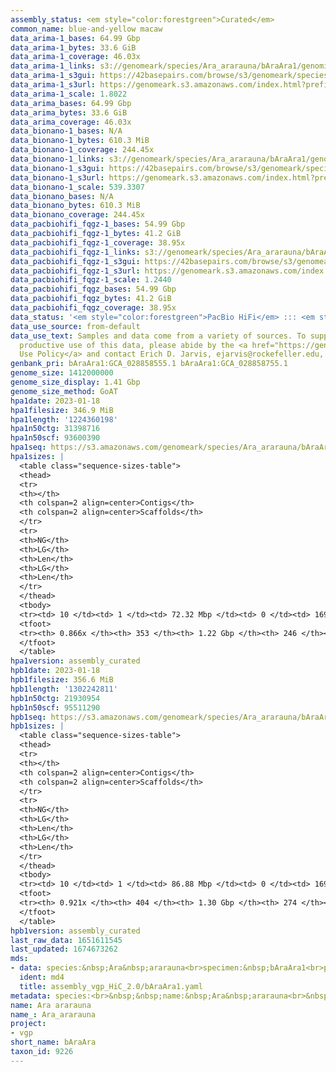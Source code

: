```yaml
---
assembly_status: <em style="color:forestgreen">Curated</em>
common_name: blue-and-yellow macaw
data_arima-1_bases: 64.99 Gbp
data_arima-1_bytes: 33.6 GiB
data_arima-1_coverage: 46.03x
data_arima-1_links: s3://genomeark/species/Ara_ararauna/bAraAra1/genomic_data/arima/<br>
data_arima-1_s3gui: https://42basepairs.com/browse/s3/genomeark/species/Ara_ararauna/bAraAra1/genomic_data/arima/
data_arima-1_s3url: https://genomeark.s3.amazonaws.com/index.html?prefix=species/Ara_ararauna/bAraAra1/genomic_data/arima/
data_arima-1_scale: 1.8022
data_arima_bases: 64.99 Gbp
data_arima_bytes: 33.6 GiB
data_arima_coverage: 46.03x
data_bionano-1_bases: N/A
data_bionano-1_bytes: 610.3 MiB
data_bionano-1_coverage: 244.45x
data_bionano-1_links: s3://genomeark/species/Ara_ararauna/bAraAra1/genomic_data/bionano/<br>
data_bionano-1_s3gui: https://42basepairs.com/browse/s3/genomeark/species/Ara_ararauna/bAraAra1/genomic_data/bionano/
data_bionano-1_s3url: https://genomeark.s3.amazonaws.com/index.html?prefix=species/Ara_ararauna/bAraAra1/genomic_data/bionano/
data_bionano-1_scale: 539.3307
data_bionano_bases: N/A
data_bionano_bytes: 610.3 MiB
data_bionano_coverage: 244.45x
data_pacbiohifi_fqgz-1_bases: 54.99 Gbp
data_pacbiohifi_fqgz-1_bytes: 41.2 GiB
data_pacbiohifi_fqgz-1_coverage: 38.95x
data_pacbiohifi_fqgz-1_links: s3://genomeark/species/Ara_ararauna/bAraAra1/genomic_data/pacbio_hifi/<br>
data_pacbiohifi_fqgz-1_s3gui: https://42basepairs.com/browse/s3/genomeark/species/Ara_ararauna/bAraAra1/genomic_data/pacbio_hifi/
data_pacbiohifi_fqgz-1_s3url: https://genomeark.s3.amazonaws.com/index.html?prefix=species/Ara_ararauna/bAraAra1/genomic_data/pacbio_hifi/
data_pacbiohifi_fqgz-1_scale: 1.2440
data_pacbiohifi_fqgz_bases: 54.99 Gbp
data_pacbiohifi_fqgz_bytes: 41.2 GiB
data_pacbiohifi_fqgz_coverage: 38.95x
data_status: '<em style="color:forestgreen">PacBio HiFi</em> ::: <em style="color:forestgreen">Arima</em>'
data_use_source: from-default
data_use_text: Samples and data come from a variety of sources. To support fair and
  productive use of this data, please abide by the <a href="https://genome10k.soe.ucsc.edu/data-use-policies/">Data
  Use Policy</a> and contact Erich D. Jarvis, ejarvis@rockefeller.edu, with any questions.
genbank_pri: bAraAra1:GCA_028858555.1 bAraAra1:GCA_028858755.1
genome_size: 1412000000
genome_size_display: 1.41 Gbp
genome_size_method: GoAT
hpa1date: 2023-01-18
hpa1filesize: 346.9 MiB
hpa1length: '1224360198'
hpa1n50ctg: 31398716
hpa1n50scf: 93600390
hpa1seq: https://s3.amazonaws.com/genomeark/species/Ara_ararauna/bAraAra1/assembly_curated/bAraAra1.hap1.cur.20230118.fasta.gz
hpa1sizes: |
  <table class="sequence-sizes-table">
  <thead>
  <tr>
  <th></th>
  <th colspan=2 align=center>Contigs</th>
  <th colspan=2 align=center>Scaffolds</th>
  </tr>
  <tr>
  <th>NG</th>
  <th>LG</th>
  <th>Len</th>
  <th>LG</th>
  <th>Len</th>
  </tr>
  </thead>
  <tbody>
  <tr><td> 10 </td><td> 1 </td><td> 72.32 Mbp </td><td> 0 </td><td> 169.34 Mbp </td></tr><tr><td> 20 </td><td> 3 </td><td> 68.24 Mbp </td><td> 1 </td><td> 164.30 Mbp </td></tr><tr><td> 30 </td><td> 5 </td><td> 61.80 Mbp </td><td> 2 </td><td> 134.34 Mbp </td></tr><tr><td> 40 </td><td> 8 </td><td> 42.47 Mbp </td><td> 3 </td><td> 126.90 Mbp </td></tr><tr style="background-color:#cccccc;"><td> 50 </td><td> 12 </td><td style="background-color:#88ff88;"> 31.40 Mbp </td><td> 5 </td><td style="background-color:#88ff88;"> 93.60 Mbp </td></tr><tr><td> 60 </td><td> 17 </td><td> 21.31 Mbp </td><td> 6 </td><td> 91.21 Mbp </td></tr><tr><td> 70 </td><td> 26 </td><td> 13.17 Mbp </td><td> 8 </td><td> 44.21 Mbp </td></tr><tr><td> 80 </td><td> 42 </td><td> 4.59 Mbp </td><td> 15 </td><td> 10.79 Mbp </td></tr><tr><td> 90 </td><td> 0 </td><td>  </td><td> 0 </td><td>  </td></tr><tr><td> 100 </td><td> 0 </td><td>  </td><td> 0 </td><td>  </td></tr></tbody>
  <tfoot>
  <tr><th> 0.866x </th><th> 353 </th><th> 1.22 Gbp </th><th> 246 </th><th> 1.22 Gbp </th></tr>
  </tfoot>
  </table>
hpa1version: assembly_curated
hpb1date: 2023-01-18
hpb1filesize: 356.6 MiB
hpb1length: '1302242811'
hpb1n50ctg: 21930954
hpb1n50scf: 95511290
hpb1seq: https://s3.amazonaws.com/genomeark/species/Ara_ararauna/bAraAra1/assembly_curated/bAraAra1.hap2.cur.20230118.fasta.gz
hpb1sizes: |
  <table class="sequence-sizes-table">
  <thead>
  <tr>
  <th></th>
  <th colspan=2 align=center>Contigs</th>
  <th colspan=2 align=center>Scaffolds</th>
  </tr>
  <tr>
  <th>NG</th>
  <th>LG</th>
  <th>Len</th>
  <th>LG</th>
  <th>Len</th>
  </tr>
  </thead>
  <tbody>
  <tr><td> 10 </td><td> 1 </td><td> 86.88 Mbp </td><td> 0 </td><td> 169.78 Mbp </td></tr><tr><td> 20 </td><td> 3 </td><td> 83.00 Mbp </td><td> 1 </td><td> 164.48 Mbp </td></tr><tr><td> 30 </td><td> 5 </td><td> 64.21 Mbp </td><td> 2 </td><td> 134.14 Mbp </td></tr><tr><td> 40 </td><td> 8 </td><td> 34.92 Mbp </td><td> 3 </td><td> 127.37 Mbp </td></tr><tr style="background-color:#cccccc;"><td> 50 </td><td> 13 </td><td style="background-color:#88ff88;"> 21.93 Mbp </td><td> 5 </td><td style="background-color:#88ff88;"> 95.51 Mbp </td></tr><tr><td> 60 </td><td> 21 </td><td> 14.65 Mbp </td><td> 6 </td><td> 89.27 Mbp </td></tr><tr><td> 70 </td><td> 32 </td><td> 10.43 Mbp </td><td> 8 </td><td> 44.71 Mbp </td></tr><tr><td> 80 </td><td> 49 </td><td> 5.16 Mbp </td><td> 15 </td><td> 13.85 Mbp </td></tr><tr><td> 90 </td><td> 132 </td><td> 0.59 Mbp </td><td> 66 </td><td> 0.81 Mbp </td></tr><tr><td> 100 </td><td> 0 </td><td>  </td><td> 0 </td><td>  </td></tr></tbody>
  <tfoot>
  <tr><th> 0.921x </th><th> 404 </th><th> 1.30 Gbp </th><th> 274 </th><th> 1.30 Gbp </th></tr>
  </tfoot>
  </table>
hpb1version: assembly_curated
last_raw_data: 1651611545
last_updated: 1674673262
mds:
- data: species:&nbsp;Ara&nbsp;ararauna<br>specimen:&nbsp;bAraAra1<br>projects:<br>&nbsp;&nbsp;-&nbsp;vgp<br>hap1:&nbsp;s3://genomeark/species/Ara_ararauna/bAraAra1/assembly_vgp_HiC_2.0/bAraAra1.HiC.hap1.20220601.fasta.gz<br>hap2:&nbsp;s3://genomeark/species/Ara_ararauna/bAraAra1/assembly_vgp_HiC_2.0/bAraAra1.HiC.hap2.20220601.fasta.gz<br>hap1_hic_bam:&nbsp;s3://genomeark/species/Ara_ararauna/bAraAra1/assembly_vgp_HiC_2.0/evaluation/hap1/pretext/bAraAra1_hap1__s2.bam<br>hap2_hic_bam:&nbsp;s3://genomeark/species/Ara_ararauna/bAraAra1/assembly_vgp_HiC_2.0/evaluation/hap2/pretext/bAraAra1_hap2__s2.bam<br>hap1_pretext:&nbsp;s3://genomeark/species/Ara_ararauna/bAraAra1/assembly_vgp_HiC_2.0/evaluation/hap1/pretext/bAraAra1_hap1__s2_heatmap.pretext<br>hap2_pretext:&nbsp;s3://genomeark/species/Ara_ararauna/bAraAra1/assembly_vgp_HiC_2.0/evaluation/hap2/pretext/bAraAra1_hap2__s2_heatmap.pretext<br>kmer_spectra_img:&nbsp;s3://genomeark/species/Ara_ararauna/bAraAra1/assembly_vgp_HiC_2.0/evaluation/merqury/bAraAra1_png/<br>pipeline:<br>&nbsp;&nbsp;-&nbsp;hifiasm&nbsp;(0.16.1+galaxy2)<br>&nbsp;&nbsp;-&nbsp;solve&nbsp;(3.7)<br>&nbsp;&nbsp;-&nbsp;salsa&nbsp;(2.3+galaxy2)<br><br>
  ident: md4
  title: assembly_vgp_HiC_2.0/bAraAra1.yaml
metadata: species:<br>&nbsp;&nbsp;name:&nbsp;Ara&nbsp;ararauna<br>&nbsp;&nbsp;individuals:<br>&nbsp;&nbsp;-&nbsp;short_name:&nbsp;bAraAra1<br>&nbsp;&nbsp;short_name:&nbsp;bAraAra<br>&nbsp;&nbsp;taxon_id:&nbsp;9226<br>&nbsp;&nbsp;common_name:&nbsp;blue-and-yellow&nbsp;macaw<br>&nbsp;&nbsp;genome_size:&nbsp;1412000000<br>&nbsp;&nbsp;genome_size_method:&nbsp;GoAT<br>&nbsp;&nbsp;order:<br>&nbsp;&nbsp;&nbsp;&nbsp;name:&nbsp;Psittaciformes<br>&nbsp;&nbsp;family:<br>&nbsp;&nbsp;&nbsp;&nbsp;name:&nbsp;Psittacidae<br>&nbsp;&nbsp;project:&nbsp;[&nbsp;vgp&nbsp;]<br>
name: Ara ararauna
name_: Ara_ararauna
project:
- vgp
short_name: bAraAra
taxon_id: 9226
---
```

